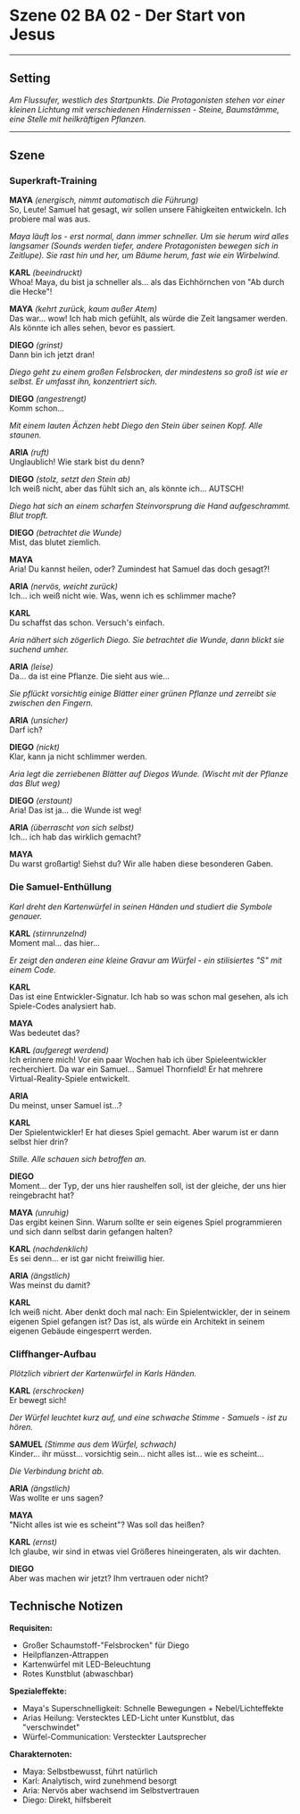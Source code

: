 # Szene 02 BA 02 - Der Start von Jesus


---

## Setting
*Am Flussufer, westlich des Startpunkts. Die Protagonisten stehen vor einer kleinen Lichtung mit verschiedenen Hindernissen - Steine, Baumstämme, eine Stelle mit heilkräftigen Pflanzen.*

---

## Szene

### Superkraft-Training

**MAYA** *(energisch, nimmt automatisch die Führung)*  
So, Leute! Samuel hat gesagt, wir sollen unsere Fähigkeiten entwickeln. Ich probiere mal was aus.

*Maya läuft los - erst normal, dann immer schneller. Um sie herum wird alles langsamer (Sounds werden tiefer, andere Protagonisten bewegen sich in Zeitlupe). Sie rast hin und her, um Bäume herum, fast wie ein Wirbelwind.*

**KARL** *(beeindruckt)*  
Whoa! Maya, du bist ja schneller als... als das Eichhörnchen von "Ab durch die Hecke"!

**MAYA** *(kehrt zurück, kaum außer Atem)*  
Das war... wow! Ich hab mich gefühlt, als würde die Zeit langsamer werden. Als könnte ich alles sehen, bevor es passiert.

**DIEGO** *(grinst)*  
Dann bin ich jetzt dran!

*Diego geht zu einem großen Felsbrocken, der mindestens so groß ist wie er selbst. Er umfasst ihn, konzentriert sich.*

**DIEGO** *(angestrengt)*  
Komm schon...

*Mit einem lauten Ächzen hebt Diego den Stein über seinen Kopf. Alle staunen.*

**ARIA** *(ruft)*  
Unglaublich! Wie stark bist du denn?

**DIEGO** *(stolz, setzt den Stein ab)*  
Ich weiß nicht, aber das fühlt sich an, als könnte ich... AUTSCH!

*Diego hat sich an einem scharfen Steinvorsprung die Hand aufgeschrammt. Blut tropft.*

**DIEGO** *(betrachtet die Wunde)*  
Mist, das blutet ziemlich.

**MAYA**  
Aria! Du kannst heilen, oder? Zumindest hat Samuel das doch gesagt?!

**ARIA** *(nervös, weicht zurück)*  
Ich... ich weiß nicht wie. Was, wenn ich es schlimmer mache?

**KARL**  
Du schaffst das schon. Versuch's einfach.

*Aria nähert sich zögerlich Diego. Sie betrachtet die Wunde, dann blickt sie suchend umher.*

**ARIA** *(leise)*  
Da... da ist eine Pflanze. Die sieht aus wie... 

*Sie pflückt vorsichtig einige Blätter einer grünen Pflanze und zerreibt sie zwischen den Fingern.*

**ARIA** *(unsicher)*  
Darf ich?

**DIEGO** *(nickt)*  
Klar, kann ja nicht schlimmer werden.

*Aria legt die zerriebenen Blätter auf Diegos Wunde. (Wischt mit der Pflanze das Blut weg)*

**DIEGO** *(erstaunt)*  
Aria! Das ist ja... die Wunde ist weg!

**ARIA** *(überrascht von sich selbst)*  
Ich... ich hab das wirklich gemacht?

**MAYA**  
Du warst großartig! Siehst du? Wir alle haben diese besonderen Gaben.

### Die Samuel-Enthüllung

*Karl dreht den Kartenwürfel in seinen Händen und studiert die Symbole genauer.*

**KARL** *(stirnrunzelnd)*  
Moment mal... das hier...

*Er zeigt den anderen eine kleine Gravur am Würfel - ein stilisiertes "S" mit einem Code.*

**KARL**  
Das ist eine Entwickler-Signatur. Ich hab so was schon mal gesehen, als ich Spiele-Codes analysiert hab.

**MAYA**  
Was bedeutet das?

**KARL** *(aufgeregt werdend)*  
Ich erinnere mich! Vor ein paar Wochen hab ich über Spieleentwickler recherchiert. Da war ein Samuel... Samuel Thornfield! Er hat mehrere Virtual-Reality-Spiele entwickelt.

**ARIA**  
Du meinst, unser Samuel ist...?

**KARL**  
Der Spielentwickler! Er hat dieses Spiel gemacht. Aber warum ist er dann selbst hier drin?

*Stille. Alle schauen sich betroffen an.*

**DIEGO**  
Moment... der Typ, der uns hier raushelfen soll, ist der gleiche, der uns hier reingebracht hat?

**MAYA** *(unruhig)*  
Das ergibt keinen Sinn. Warum sollte er sein eigenes Spiel programmieren und sich dann selbst darin gefangen halten?

**KARL** *(nachdenklich)*  
Es sei denn... er ist gar nicht freiwillig hier.

**ARIA** *(ängstlich)*  
Was meinst du damit?

**KARL**  
Ich weiß nicht. Aber denkt doch mal nach: Ein Spielentwickler, der in seinem eigenen Spiel gefangen ist? Das ist, als würde ein Architekt in seinem eigenen Gebäude eingesperrt werden.


### Cliffhanger-Aufbau

*Plötzlich vibriert der Kartenwürfel in Karls Händen.*

**KARL** *(erschrocken)*  
Er bewegt sich!

*Der Würfel leuchtet kurz auf, und eine schwache Stimme - Samuels - ist zu hören.*

**SAMUEL** *(Stimme aus dem Würfel, schwach)*  
Kinder... ihr müsst... vorsichtig sein... nicht alles ist... wie es scheint...

*Die Verbindung bricht ab.*

**ARIA** *(ängstlich)*  
Was wollte er uns sagen?

**MAYA**  
"Nicht alles ist wie es scheint"? Was soll das heißen?

**KARL** *(ernst)*  
Ich glaube, wir sind in etwas viel Größeres hineingeraten, als wir dachten.

**DIEGO**  
Aber was machen wir jetzt? Ihm vertrauen oder nicht?


## Technische Notizen

**Requisiten:**
- Großer Schaumstoff-"Felsbrocken" für Diego
- Heilpflanzen-Attrappen
- Kartenwürfel mit LED-Beleuchtung
- Rotes Kunstblut (abwaschbar)

**Spezialeffekte:**
- Maya's Superschnelligkeit: Schnelle Bewegungen + Nebel/Lichteffekte
- Arias Heilung: Verstecktes LED-Licht unter Kunstblut, das "verschwindet"
- Würfel-Communication: Versteckter Lautsprecher

**Charakternoten:**
- Maya: Selbstbewusst, führt natürlich
- Karl: Analytisch, wird zunehmend besorgt
- Aria: Nervös aber wachsend im Selbstvertrauen
- Diego: Direkt, hilfsbereit
